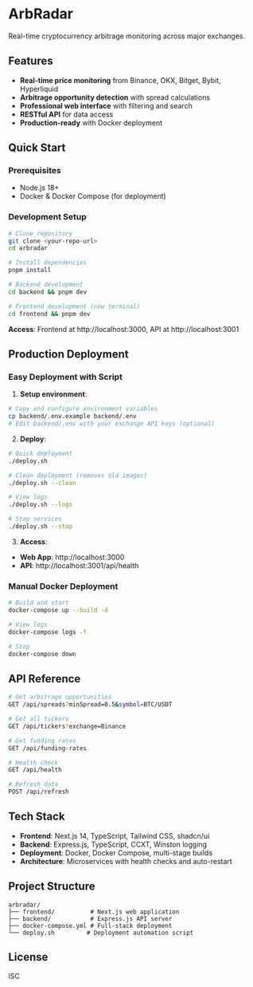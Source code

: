 # ArbRadar

Real-time cryptocurrency arbitrage monitoring across major exchanges.

## Features

- **Real-time price monitoring** from Binance, OKX, Bitget, Bybit, Hyperliquid
- **Arbitrage opportunity detection** with spread calculations
- **Professional web interface** with filtering and search
- **RESTful API** for data access
- **Production-ready** with Docker deployment

## Quick Start

### Prerequisites
- Node.js 18+ 
- Docker & Docker Compose (for deployment)

### Development Setup
```bash
# Clone repository
git clone <your-repo-url>
cd arbradar

# Install dependencies
pnpm install

# Backend development
cd backend && pnpm dev

# Frontend development (new terminal)
cd frontend && pnpm dev
```

**Access**: Frontend at http://localhost:3000, API at http://localhost:3001

## Production Deployment

### Easy Deployment with Script

1. **Setup environment**:
```bash
# Copy and configure environment variables
cp backend/.env.example backend/.env
# Edit backend/.env with your exchange API keys (optional)
```

2. **Deploy**:
```bash
# Quick deployment
./deploy.sh

# Clean deployment (removes old images)
./deploy.sh --clean

# View logs
./deploy.sh --logs

# Stop services
./deploy.sh --stop
```

3. **Access**:
- **Web App**: http://localhost:3000
- **API**: http://localhost:3001/api/health

### Manual Docker Deployment
```bash
# Build and start
docker-compose up --build -d

# View logs
docker-compose logs -f

# Stop
docker-compose down
```

## API Reference

```bash
# Get arbitrage opportunities
GET /api/spreads?minSpread=0.5&symbol=BTC/USDT

# Get all tickers
GET /api/tickers?exchange=Binance

# Get funding rates
GET /api/funding-rates

# Health check
GET /api/health

# Refresh data
POST /api/refresh
```

## Tech Stack

- **Frontend**: Next.js 14, TypeScript, Tailwind CSS, shadcn/ui
- **Backend**: Express.js, TypeScript, CCXT, Winston logging
- **Deployment**: Docker, Docker Compose, multi-stage builds
- **Architecture**: Microservices with health checks and auto-restart

## Project Structure

```
arbradar/
├── frontend/          # Next.js web application
├── backend/           # Express.js API server
├── docker-compose.yml # Full-stack deployment
└── deploy.sh         # Deployment automation script
```

## License

ISC 